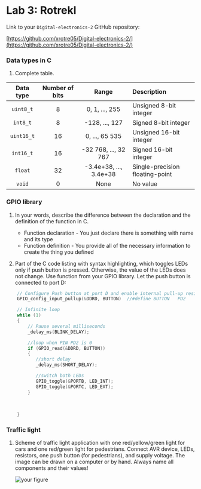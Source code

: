 # Lab 3: Rotrekl 

Link to your `Digital-electronics-2` GitHub repository:

   [https://github.com/xrotre05/Digital-electronics-2/](https://github.com/xrotre05/Digital-electronics-2/)


### Data types in C

1. Complete table.

| **Data type** | **Number of bits** | **Range** | **Description** |
| :-: | :-: | :-: | :-- | 
| `uint8_t`  | 8 | 0, 1, ..., 255 | Unsigned 8-bit integer |
| `int8_t`   | 8 | -128, ..., 127 | Signed 8-bit integer |
| `uint16_t` | 16 | 0, ..., 65 535 | Unsigned 16-bit integer |
| `int16_t`  | 16 | -32 768, ..., 32 767 | Signed 16-bit integer |
| `float`    | 32 | -3.4e+38, ..., 3.4e+38 | Single-precision floating-point |
| `void`     | 0 | None | No value |


### GPIO library

1. In your words, describe the difference between the declaration and the definition of the function in C.
   * Function declaration - You just declare there is something with name and its type
   * Function definition - You provide all of the necessary information to create the thing you defined

2. Part of the C code listing with syntax highlighting, which toggles LEDs only if push button is pressed. Otherwise, the value of the LEDs does not change. Use function from your GPIO library. Let the push button is connected to port D:

```c
    // Configure Push button at port D and enable internal pull-up resistor
    GPIO_config_input_pullup(&DDRD, BUTTON)  //#define BUTTON   PD2

    // Infinite loop
    while (1)
    {
        // Pause several milliseconds
        _delay_ms(BLINK_DELAY);

        //loop when PIN PD2 is 0
        if (GPIO_read(&DDRD, BUTTON)) 
        { 
           //short delay 
           _delay_ms(SHORT_DELAY); 

           //switch both LEDs 
           GPIO_toggle(&PORTB, LED_INT);
           GPIO_toggle(&PORTC, LED_EXT);
        }
        
        
        
    }
```


### Traffic light

1. Scheme of traffic light application with one red/yellow/green light for cars and one red/green light for pedestrians. Connect AVR device, LEDs, resistors, one push button (for pedestrians), and supply voltage. The image can be drawn on a computer or by hand. Always name all components and their values!

   ![your figure]()

